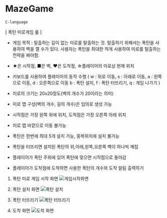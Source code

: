# MazeGame
```
C-language
```

[ 폭탄 미로게임 룰 ]

- 게임 목적 : 탈출하는 길이 없는 미로를 탈출하는 것. 
	탈출하기 위해서는 폭탄을 사용하여 벽을 깰 수가 있다.
	사용자는 폭탄을 최대한 적게 사용하여 미로를 탈출하는 전략을 짜야함.

- ★은 시작점, ■은 벽, ♥은 도착점, ☆플레이어의 미로상 현재 위치
- 키보드를 사용하여 플레이어의 동작 수행
( w : 위로 이동, s : 아래로 이동, a : 왼쪽으로 이동, d : 오른쪽으로 이동
 b : 폭탄 설치, f : 폭탄 터뜨리기, q : 게임 나가기 )

- 미로의 크기는 20x20정도(벽의 개수가 20이라는 의미)
- 미로 맵 구성(벽의 개수, 길의 개수)은 임의로 생성 가능
- 시작점은 가장 왼쪽 위에 위치, 도착점은 가장 오른쪽 아래 위치
- 미로 맵 바깥으로 이동 불가능
- 폭탄은 한번에 최대 5개 설치 가능, 중복위치에 설치 불가능
- 폭탄을 터뜨리면 설치된 폭탄의 위,아래,왼쪽,오른쪽 벽이 하나씩 깨짐
- 플레이어가 폭탄 주위에 있어 폭탄에 맞으면 시작점으로 돌아감
- 플레이어가 도착점에 도착하면 사용한 폭탄의 개수와 도착 알림 출력하기


1) 폭탄 미로 게임 시작 화면
![게임시작화면](https://user-images.githubusercontent.com/31584255/95892398-748a4500-0dc1-11eb-84f5-ab955ac7a8ce.png)

2) 폭탄 설치 화면
![폭탄 설치](https://user-images.githubusercontent.com/31584255/95892453-8b309c00-0dc1-11eb-8952-357f11c27328.png)

3) 폭탄 터뜨리기
![폭탄 터뜨리기](https://user-images.githubusercontent.com/31584255/95892482-984d8b00-0dc1-11eb-8080-b4d7f0562450.png)

4) 도착 화면
![도착 화면](https://user-images.githubusercontent.com/31584255/95892508-a0a5c600-0dc1-11eb-84af-f0075ceaea61.png)



